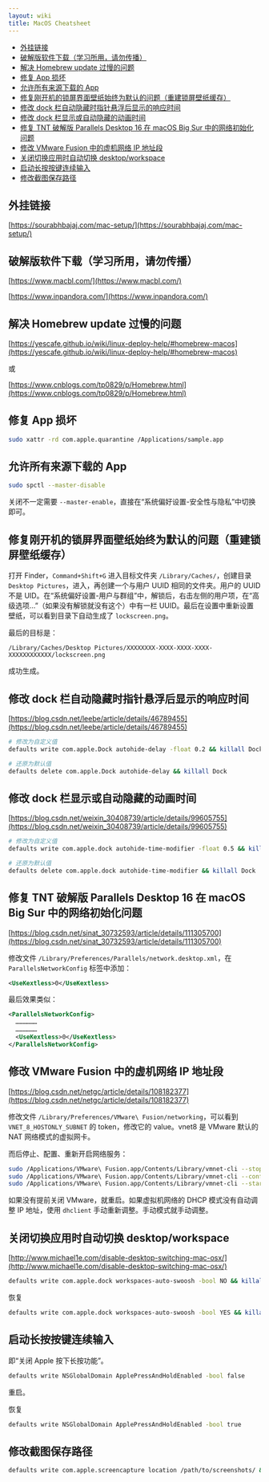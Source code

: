 ```yaml
---
layout: wiki
title: MacOS Cheatsheet
---
```


- [外挂链接](#外挂链接)
- [破解版软件下载（学习所用，请勿传播）](#破解版软件下载学习所用请勿传播)
- [解决 Homebrew update 过慢的问题](#解决-homebrew-update-过慢的问题)
- [修复 App 损坏](#修复-app-损坏)
- [允许所有来源下载的 App](#允许所有来源下载的-app)
- [修复刚开机的锁屏界面壁纸始终为默认的问题（重建锁屏壁纸缓存）](#修复刚开机的锁屏界面壁纸始终为默认的问题重建锁屏壁纸缓存)
- [修改 dock 栏自动隐藏时指针悬浮后显示的响应时间](#修改-dock-栏自动隐藏时指针悬浮后显示的响应时间)
- [修改 dock 栏显示或自动隐藏的动画时间](#修改-dock-栏显示或自动隐藏的动画时间)
- [修复 TNT 破解版 Parallels Desktop 16 在 macOS Big Sur 中的网络初始化问题](#修复-tnt-破解版-parallels-desktop-16-在-macos-big-sur-中的网络初始化问题)
- [修改 VMware Fusion 中的虚机网络 IP 地址段](#修改-vmware-fusion-中的虚机网络-ip-地址段)
- [关闭切换应用时自动切换 desktop/workspace](#关闭切换应用时自动切换-desktopworkspace)
- [启动长按按键连续输入](#启动长按按键连续输入)
- [修改截图保存路径](#修改截图保存路径)

## 外挂链接

[https://sourabhbajaj.com/mac-setup/](https://sourabhbajaj.com/mac-setup/)

## 破解版软件下载（学习所用，请勿传播）

[https://www.macbl.com/](https://www.macbl.com/)

[https://www.inpandora.com/](https://www.inpandora.com/)

## 解决 Homebrew update 过慢的问题

[https://yescafe.github.io/wiki/linux-deploy-help/#homebrew-macos](https://yescafe.github.io/wiki/linux-deploy-help/#homebrew-macos)

或

[https://www.cnblogs.com/tp0829/p/Homebrew.html](https://www.cnblogs.com/tp0829/p/Homebrew.html)

## 修复 App 损坏

```bash
sudo xattr -rd com.apple.quarantine /Applications/sample.app
```

## 允许所有来源下载的 App

```bash
sudo spctl --master-disable
```

关闭不一定需要 `--master-enable`，直接在“系统偏好设置-安全性与隐私”中切换即可。

## 修复刚开机的锁屏界面壁纸始终为默认的问题（重建锁屏壁纸缓存）

打开 Finder，`Command+Shift+G` 进入目标文件夹 `/Library/Caches/`，创建目录 `Desktop Pictures`，进入，再创建一个与用户 UUID 相同的文件夹。用户的 UUID 不是 UID。在“系统偏好设置-用户与群组”中，解锁后，右击左侧的用户项，在“高级选项…”（如果没有解锁就没有这个）中有一栏 UUID。最后在设置中重新设置壁纸，可以看到目录下自动生成了 `lockscreen.png`。

最后的目标是：

```
/Library/Caches/Desktop Pictures/XXXXXXXX-XXXX-XXXX-XXXX-XXXXXXXXXXXX/lockscreen.png
```

成功生成。

## 修改 dock 栏自动隐藏时指针悬浮后显示的响应时间

[https://blog.csdn.net/leebe/article/details/46789455](https://blog.csdn.net/leebe/article/details/46789455)

```bash
# 修改为自定义值
defaults write com.apple.Dock autohide-delay -float 0.2 && killall Dock

# 还原为默认值
defaults delete com.apple.Dock autohide-delay && killall Dock
```

## 修改 dock 栏显示或自动隐藏的动画时间

[https://blog.csdn.net/weixin_30408739/article/details/99605755](https://blog.csdn.net/weixin_30408739/article/details/99605755)

```bash
# 修改为自定义值
defaults write com.apple.dock autohide-time-modifier -float 0.5 && killall Dock

# 还原为默认值
defaults delete com.apple.dock autohide-time-modifier && killall Dock
```

## 修复 TNT 破解版 Parallels Desktop 16 在 macOS Big Sur 中的网络初始化问题

[https://blog.csdn.net/sinat_30732593/article/details/111305700](https://blog.csdn.net/sinat_30732593/article/details/111305700)

修改文件 `/Library/Preferences/Parallels/network.desktop.xml`，在 `ParallelsNetworkConfig` 标签中添加：

```xml
<UseKextless>0</UseKextless>
```

最后效果类似：

```xml
<ParallelsNetworkConfig>
  ………………
  ………………
  <UseKextless>0</UseKextless>
</ParallelsNetworkConfig>
```

## 修改 VMware Fusion 中的虚机网络 IP 地址段

[https://blog.csdn.net/netgc/article/details/108182377](https://blog.csdn.net/netgc/article/details/108182377)

修改文件 `/Library/Preferences/VMware\ Fusion/networking`，可以看到 `VNET_8_HOSTONLY_SUBNET` 的 token，修改它的 value。vnet8 是 VMware 默认的 NAT 网络模式的虚拟网卡。

而后停止、配置、重新开启网络服务：

```bash
sudo /Applications/VMware\ Fusion.app/Contents/Library/vmnet-cli --stop
sudo /Applications/VMware\ Fusion.app/Contents/Library/vmnet-cli --configure
sudo /Applications/VMware\ Fusion.app/Contents/Library/vmnet-cli --start
```

如果没有提前关闭 VMware，就重启。如果虚拟机网络的 DHCP 模式没有自动调整 IP 地址，使用 `dhclient` 手动重新调整。手动模式就手动调整。

## 关闭切换应用时自动切换 desktop/workspace

[http://www.michael1e.com/disable-desktop-switching-mac-osx/](http://www.michael1e.com/disable-desktop-switching-mac-osx/)

```bash
defaults write com.apple.dock workspaces-auto-swoosh -bool NO && killall Dock
```

恢复

```bash
defaults write com.apple.dock workspaces-auto-swoosh -bool YES && killall Dock
```

## 启动长按按键连续输入

即“关闭 Apple 按下长按功能”。

```bash
defaults write NSGlobalDomain ApplePressAndHoldEnabled -bool false
```

重启。

恢复

```bash
defaults write NSGlobalDomain ApplePressAndHoldEnabled -bool true
```

## 修改截图保存路径

```bash
defaults write com.apple.screencapture location /path/to/screenshots/ && killall SystemUIServer
```
